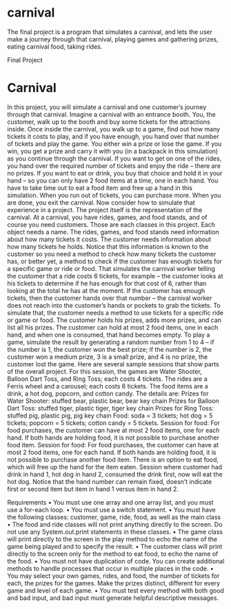 # carnival
The final project is a program that simulates a carnival, and lets the user make a journey through that carnival, playing games and gathering prizes, eating carnival food, taking rides. 

Final Project 
# Carnival 
In this project, you will simulate a carnival and one customer’s journey through that carnival. Imagine a carnival with an entrance booth. You, the customer, walk up to the booth and buy some tickets for the attractions inside. Once inside the carnival, you walk up to a game, find out how many tickets it costs to play, and if you have enough, you hand over that number of tickets and play the game. You either win a prize or lose the game. If you win, you get a prize and carry it with you (in a backpack in this simulation) as you continue through the carnival. If you want to get on one of the rides, you hand over the required number of tickets and enjoy the ride – there are no prizes. If you want to eat or drink, you buy that choice and hold it in your hand – so you can only have 2 food items at a time, one in each hand. You have to take time out to eat a food item and free up a hand in this simulation. When you run out of tickets, you can purchase more. When you are done, you exit the carnival. Now consider how to simulate that experience in a project. The project itself is the representation of the carnival. At a carnival, you have rides, games, and food stands, and of course you need customers. Those are each classes in this project. Each object needs a name. The rides, games, and food stands need information about how many tickets it costs. The customer needs information about how many tickets he holds. Notice that this information is known to the customer so you need a method to check how many tickets the customer has, or better yet, a method to check if the customer has enough tickets for a specific game or ride or food. That simulates the carnival worker telling the customer that a ride costs 6 tickets, for example – the customer looks at his tickets to determine if he has enough for that cost of 6, rather than looking at the total he has at the moment. If the customer has enough tickets, then the customer hands over that number – the carnival worker does not reach into the customer’s hands or pockets to grab the tickets. To simulate that, the customer needs a method to use tickets for a specific ride or game or food. The customer holds his prizes, adds more prizes, and can list all his prizes. The customer can hold at most 2 food items, one in each hand, and when one is consumed, that hand becomes empty. To play a game, simulate the result by generating a random number from 1 to 4 – if the number is 1, the customer won the best prize; if the number is 2, the customer won a medium prize, 3 is a small prize, and 4 is no prize, the customer lost the game. Here are several sample sessions that show parts of the overall project. For this session, the games are Water Shooter, Balloon Dart Toss, and Ring Toss; each costs 4 tickets. The rides are a Ferris wheel and a carousel; each costs 6 tickets. The food items are a drink, a hot dog, popcorn, and cotton candy. The details are: Prizes for Water Shooter: stuffed bear, plastic bear, bear key chain Prizes for Balloon Dart Toss: stuffed tiger, plastic tiger, tiger key chain Prizes for Ring Toss: stuffed pig, plastic pig, pig key chain Food: soda = 3 tickets; hot dog = 5 tickets; popcorn = 5 tickets; cotton candy = 5 tickets. Session for food: For food purchases, the customer can have at most 2 food items, one for each hand. If both hands are holding food, it is not possible to purchase another food item. Session for food: For food purchases, the customer can have at most 2 food items, one for each hand. If both hands are holding food, it is not possible to purchase another food item. There is an option to eat food, which will free up the hand for the item eaten. Session where customer had drink in hand 1, hot dog in hand 2, consumed the drink first, now will eat the hot dog. Notice that the hand number can remain fixed, doesn’t indicate first or second item but item in hand 1 versus item in hand 2.

Requirements 
• You must use one array and one array list, and you must use a for-each loop. 
• You must use a switch statement. 
• You must have the following classes: customer, game, ride, food, as well as the main class 
• The food and ride classes will not print anything directly to the screen. Do not use any System.out.print statements in these classes. 
• The game class will print directly to the screen in the play method to echo the name of the game being played and to specify the result. 
• The customer class will print directly to the screen only for the method to eat food, to echo the name of the food. 
• You must not have duplication of code. You can create additional methods to handle processes that occur in multiple places in the code. 
• You may select your own games, rides, and food, the number of tickets for each, the prizes for the games. Make the prizes distinct, different for every game and level of each game. 
• You must test every method with both good and bad input, and bad input must generate helpful descriptive messages.
